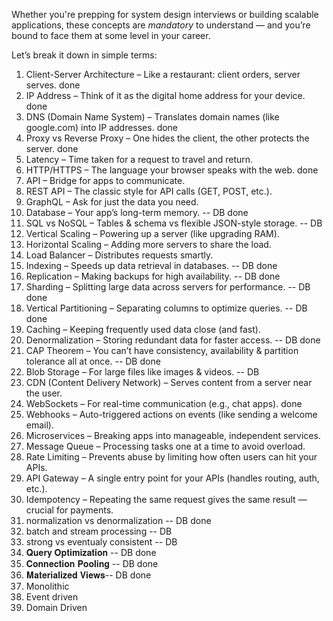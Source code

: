 Whether you're prepping for system design interviews or building scalable applications, these concepts are *mandatory* to understand — and you’re bound to face them at some level in your career.

Let’s break it down in simple terms:
1. Client-Server Architecture – Like a restaurant: client orders, server serves. done
2. IP Address – Think of it as the digital home address for your device. done
3. DNS (Domain Name System) – Translates domain names (like google.com) into IP addresses. done
4. Proxy vs Reverse Proxy – One hides the client, the other protects the server. done
5. Latency – Time taken for a request to travel and return.
6. HTTP/HTTPS – The language your browser speaks with the web. done
7. API – Bridge for apps to communicate.
8. REST API – The classic style for API calls (GET, POST, etc.).
9. GraphQL – Ask for just the data you need.
10. Database – Your app’s long-term memory. -- DB done
11. SQL vs NoSQL – Tables & schema vs flexible JSON-style storage. -- DB
12. Vertical Scaling – Powering up a server (like upgrading RAM).
13. Horizontal Scaling – Adding more servers to share the load.
14. Load Balancer – Distributes requests smartly.
15. Indexing – Speeds up data retrieval in databases. -- DB done
16. Replication – Making backups for high availability. -- DB done
17. Sharding – Splitting large data across servers for performance. -- DB done
18. Vertical Partitioning – Separating columns to optimize queries. -- DB done
19. Caching – Keeping frequently used data close (and fast).
20. Denormalization – Storing redundant data for faster access. -- DB done
21. CAP Theorem – You can’t have consistency, availability & partition tolerance all at once. -- DB done
22. Blob Storage – For large files like images & videos. -- DB
23. CDN (Content Delivery Network) – Serves content from a server near the user.
24. WebSockets – For real-time communication (e.g., chat apps). done
25. Webhooks – Auto-triggered actions on events (like sending a welcome email).
26. Microservices – Breaking apps into manageable, independent services.
27. Message Queue – Processing tasks one at a time to avoid overload.
28. Rate Limiting – Prevents abuse by limiting how often users can hit your APIs.
29. API Gateway – A single entry point for your APIs (handles routing, auth, etc.).
30. Idempotency – Repeating the same request gives the same result — crucial for payments.
31. normalization vs denormalization -- DB done
33. batch and stream processing -- DB
34. strong vs eventualy consistent -- DB
35. 𝐐𝐮𝐞𝐫𝐲 𝐎𝐩𝐭𝐢𝐦𝐢𝐳𝐚𝐭𝐢𝐨𝐧 -- DB done
36. 𝐂𝐨𝐧𝐧𝐞𝐜𝐭𝐢𝐨𝐧 𝐏𝐨𝐨𝐥𝐢𝐧𝐠 -- DB done
37.  𝐌𝐚𝐭𝐞𝐫𝐢𝐚𝐥𝐢𝐳𝐞𝐝 𝐕𝐢𝐞𝐰𝐬-- DB done
38. Monolithic
39. Event driven
40. Domain Driven